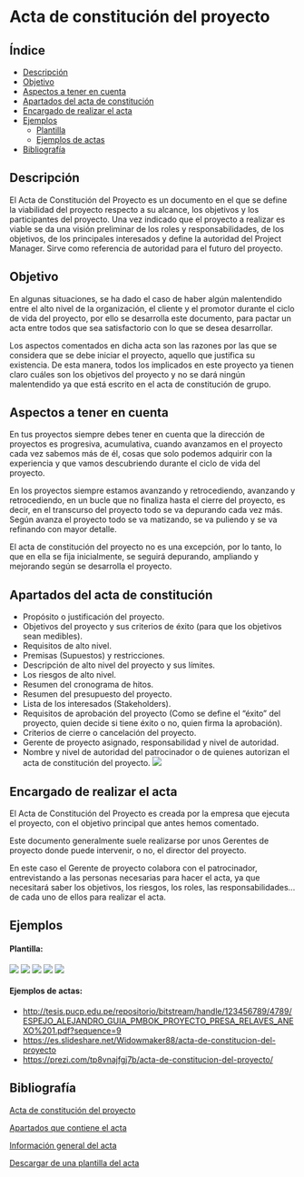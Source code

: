 # Acta de constitución del proyecto

## Índice
* [Descripción](#Descripción)
* [Objetivo](#Objetivo)
* [Aspectos a tener en cuenta](#Aspectos-a-tener-en-cuenta)
* [Apartados del acta de constitución](#Apartados-del-acta-de-constitución)
* [Encargado de realizar el acta](#Encargado-de-realizar-el-acta)
* [Ejemplos](#Ejemplos0)
    * [Plantilla](#Plantilla)
    * [Ejemplos de actas](#Ejemplos-de-actas)
* [Bibliografía](#Bibliografía)
## Descripción
El Acta de Constitución del Proyecto es un documento en el que se define la viabilidad del proyecto respecto a su alcance, los objetivos y los participantes del proyecto. Una vez indicado que el proyecto a realizar es viable se da una visión preliminar de los roles y responsabilidades, de los objetivos, de los principales interesados y define la autoridad del Project Manager. Sirve como referencia de autoridad para el futuro del proyecto.
## Objetivo
En algunas situaciones, se ha dado el caso de haber algún malentendido entre el alto nivel de la organización, el cliente y el promotor durante el ciclo de vida del proyecto, por ello se desarrolla este documento, para pactar un acta entre todos que sea satisfactorio con lo que se desea desarrollar.

Los aspectos comentados en dicha acta son las razones por las que se considera que se debe iniciar el proyecto, aquello que justifica su existencia. De esta manera, todos los implicados en este proyecto ya tienen claro cuáles son los objetivos del proyecto y no se dará ningún malentendido ya que está escrito en el acta de constitución de grupo.

## Aspectos a tener en cuenta
En tus proyectos siempre debes tener en cuenta que la dirección de proyectos es progresiva, acumulativa, cuando avanzamos en el proyecto cada vez sabemos más de él, cosas que solo podemos adquirir con la experiencia y que vamos descubriendo durante el ciclo de vida del proyecto.

En los proyectos siempre estamos avanzando y retrocediendo, avanzando y retrocediendo, en un bucle que no finaliza hasta el cierre del proyecto, es decir, en el transcurso del proyecto todo se va depurando cada vez más. Según avanza el proyecto todo se va matizando, se va puliendo y se va refinando con mayor detalle.

El acta de constitución del proyecto no es una excepción, por lo tanto, lo que en ella se fija inicialmente, se seguirá depurando, ampliando y mejorando según se desarrolla el proyecto.

## Apartados del acta de constitución
* Propósito o justificación del proyecto.
* Objetivos del proyecto y sus criterios de éxito (para que los objetivos sean medibles).
* Requisitos de alto nivel.
* Premisas (Supuestos) y restricciones.
* Descripción de alto nivel del proyecto y sus límites.
* Los riesgos de alto nivel.
* Resumen del cronograma de hitos.
* Resumen del presupuesto del proyecto.
* Lista de los interesados (Stakeholders).
* Requisitos de aprobación del proyecto (Como se define el “éxito” del proyecto, quien decide si tiene éxito o no, quien firma la aprobación).
* Criterios de cierre o cancelación del proyecto.
* Gerente de proyecto asignado, responsabilidad y nivel de autoridad.
* Nombre y nivel de autoridad del patrocinador o de quienes autorizan el acta de constitución del proyecto.
![](https://i.imgur.com/Ev6qXxu.png)


## Encargado de realizar el acta
El Acta de Constitución del Proyecto es creada por la empresa que ejecuta el proyecto, con el objetivo principal que antes hemos comentado.

Este documento generalmente suele realizarse por unos Gerentes de proyecto donde puede intervenir, o no, el director del proyecto.

En este caso el Gerente de proyecto colabora con el patrocinador, entrevistando a las personas necesarias para hacer el acta, ya que necesitará saber los objetivos, los riesgos, los roles, las responsabilidades... de cada uno de ellos para realizar el acta.

## Ejemplos
#### Plantilla: 
![](https://i.imgur.com/VUdZ0UK.png)
![](https://i.imgur.com/ULPmE7S.png)
![](https://i.imgur.com/qINSoNN.png)
![](https://i.imgur.com/tb5u5xh.png)
![](https://i.imgur.com/Q9JKk7N.png)
#### Ejemplos de actas:
* http://tesis.pucp.edu.pe/repositorio/bitstream/handle/123456789/4789/ESPEJO_ALEJANDRO_GUIA_PMBOK_PROYECTO_PRESA_RELAVES_ANEXO%201.pdf?sequence=9
* https://es.slideshare.net/Widowmaker88/acta-de-constitucion-del-proyecto
* https://prezi.com/tp8vnajfgj7b/acta-de-constitucion-del-proyecto/

## Bibliografía
[Acta de constitución del proyecto](http://gestion-de-proyectos.gedpro.com/home/objetos/acta-de-constitucion-del-proyecto)

[Apartados que contiene el acta](http://www.pmoinformatica.com/2015/09/que-es-acta-de-proyecto.html)

[Información general del acta](https://uv-mdap.com/blog/como-hacer-una-acta-de-constitucion/)

[Descargar de una plantilla del acta](https://sites.google.com/site/oficinaproyectosinformatica/home/archivo/PMOInformatica%20Plantilla%20Acta%20de%20Proyecto.doc?attredirects=0&d=1)
